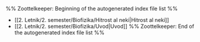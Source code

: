 %% Zoottelkeeper: Beginning of the autogenerated index file list  %%
-  [[2. Letnik/2. semester/Biofizika/Hitrost al neki|Hitrost al neki]]
-  [[2. Letnik/2. semester/Biofizika/Uvod|Uvod]]
%% Zoottelkeeper: End of the autogenerated index file list  %%

